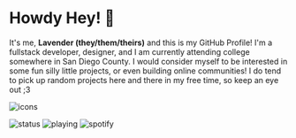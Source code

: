 # Howdy Hey! 👋
It's me, **Lavender (they/them/theirs)** and this is my GitHub Profile! I'm a fullstack developer, designer, and I am currently attending college somewhere in San Diego County. I would consider myself to be interested in some fun silly little projects, or even building online communities! I do tend to pick up random projects here and there in my free time, so keep an eye out ;3

![icons](https://skillicons.dev/icons?i=js,ts,html,css,git,linux,php,nginx,react,supabase,tailwind,docker,figma)<br/>

![status](https://nocache.advaith.workers.dev?url=https://img.shields.io/endpoint?url=https://foxxo.up.railway.app/badge/status)
![playing](https://nocache.advaith.workers.dev?url=https://img.shields.io/endpoint?url=https://foxxo.up.railway.app/badge/playing)
![spotify](https://nocache.advaith.workers.dev?url=https://img.shields.io/endpoint?url=https://foxxo.up.railway.app/badge/spotify)
